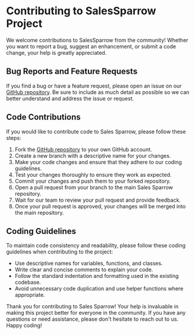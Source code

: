# Contributing to SalesSparrow Project

We welcome contributions to SalesSparrow from the community! Whether you want to
report a bug, suggest an enhancement, or submit a code change, your help is greatly appreciated.

## Bug Reports and Feature Requests

If you find a bug or have a feature request, please open an issue on
our [GitHub repository](https://github.com/TrueSparrowSystems/sales-sparrow-android.git). Be sure
to include as much detail as possible so we can better understand and address the issue or request.

## Code Contributions

If you would like to contribute code to Sales Sparrow, please follow these steps:

1. Fork the [GitHub repository](https://github.com/TrueSparrowSystems/sales-sparrow-android.git) to
   your own GitHub account.
2. Create a new branch with a descriptive name for your changes.
3. Make your code changes and ensure that they adhere to our coding guidelines.
4. Test your changes thoroughly to ensure they work as expected.
5. Commit your changes and push them to your forked repository.
6. Open a pull request from your branch to the main Sales Sparrow repository.
7. Wait for our team to review your pull request and provide feedback.
8. Once your pull request is approved, your changes will be merged into the main repository.

## Coding Guidelines

To maintain code consistency and readability, please follow these coding guidelines when
contributing to the project:

- Use descriptive names for variables, functions, and classes.
- Write clear and concise comments to explain your code.
- Follow the standard indentation and formatting used in the existing codebase.
- Avoid unnecessary code duplication and use helper functions where appropriate.

Thank you for contributing to Sales Sparrow! Your help is invaluable in making
this project better for everyone in the community. If you have any questions or need assistance,
please don't hesitate to reach out to us. Happy coding!
